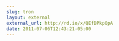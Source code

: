 ```yaml
---
slug: tron
layout: external
external_url: http://rd.io/x/QEfDPkpOpA
date: 2011-07-06T12:43:21-05:00
---
```

